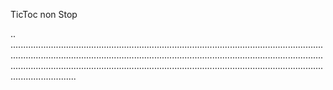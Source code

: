 TicToc non Stop

..
..............................................................................................................................................................................................................................................................................................................................................................................................................